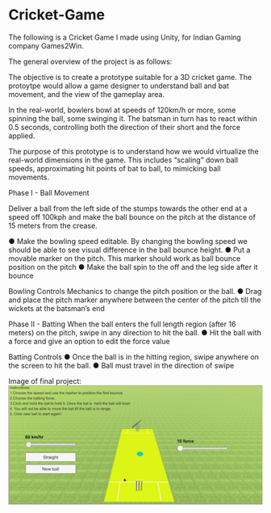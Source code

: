 # Cricket-Game
 
The following is a Cricket Game I made using Unity, for Indian Gaming company Games2Win.

The general overview of the project is as follows:

The objective is to create a prototype suitable for a 3D cricket game.  The protoytpe would allow a game designer to understand ball and bat movement, and the view of the gameplay area.  

In the real-world, bowlers bowl at speeds of 120km/h or more, some spinning the ball, some swinging it.  The batsman in turn has to react within 0.5 seconds, controlling both the direction of their short and the force applied. 

The purpose of this prototype is to understand how we would virtualize the real-world dimensions in the game.  This includes “scaling” down ball speeds, approximating hit points of bat to ball, to mimicking ball movements. 

Phase I - Ball Movement

Deliver a ball from the left side of the stumps towards the other end at a speed off 100kph and make the ball bounce on the pitch at the distance of 15 meters from the crease.

●	Make the bowling speed editable. By changing the bowling speed we should be able to see visual difference in the ball bounce height.
●	Put a movable marker on the pitch. This marker should work as ball bounce position on the pitch
●	Make the ball spin to the off and the leg side after it bounce

Bowling Controls 
Mechanics to change the pitch position or the ball.
●	Drag and place the pitch marker anywhere between the center of the pitch till the wickets at the batsman’s end

Phase II - Batting
When the ball enters the full length region (after 16 meters) on the pitch, swipe in any direction to hit the ball.
●	Hit the ball with a force and give an option to edit the force value

Batting Controls 
●	Once the ball is in the hitting region, swipe anywhere on the screen to hit the ball. 
●	Ball must travel in the direction of swipe

 
Image of final project:
![Project Image](https://github.com/arya200/Cricket-Game/blob/master/Final%20picture.PNG)


